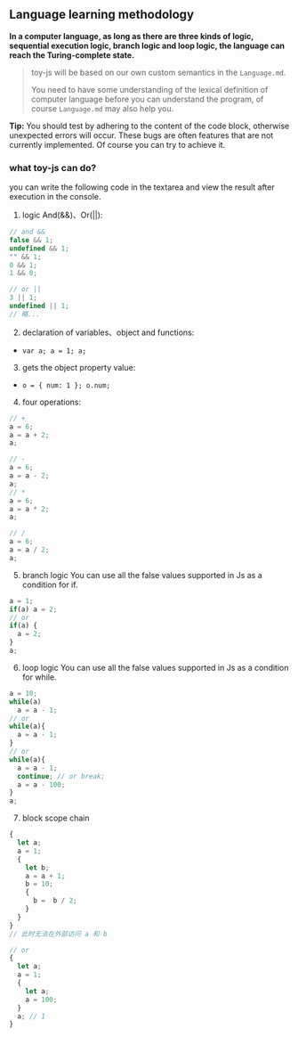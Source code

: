 ## Language learning methodology
**In a computer language, as long as there are three kinds of logic,
sequential execution logic, branch logic and loop logic,
the language can reach the Turing-complete state.**

> toy-js will be based on our own custom semantics in the `Language.md`.
>
> You need to have some understanding of the lexical definition of computer language before you can
> understand the program, of course `Language.md` may also help you.

**Tip:** You should test by adhering to the content of the code block, otherwise unexpected errors will occur.
These bugs are often features that are not currently implemented.
Of course you can try to achieve it.

### what toy-js can do?

you can write the following code in the textarea 
and view the result after execution in the console.


1. logic And(&&)、Or(||):

```js
// and &&
false && 1;
undefined && 1;
"" && 1;
0 && 1;
1 && 0; 

// or ||
3 || 1;
undefined || 1;
// 略...
```

2. declaration of variables、object and functions:

- `var a; a = 1; a;`

3. gets the object property value:

- `o = { num: 1 }; o.num;`

4. four operations:

```js
// +
a = 6;
a = a + 2;
a;

// -
a = 6;
a = a - 2;
a;
// *
a = 6;
a = a * 2;
a;

// /
a = 6;
a = a / 2;
a;
```

5. branch logic
You can use all the false values supported in Js as a condition for if.

```js
a = 1;
if(a) a = 2;
// or
if(a) {
  a = 2;
}
a;
```
6. loop logic
You can use all the false values supported in Js as a condition for while.

```js
a = 10;
while(a)
  a = a - 1;
// or
while(a){
  a = a - 1;
}
// or
while(a){
  a = a - 1;
  continue; // or break;
  a = a - 100;
}
a;
```
7. block scope chain
```js
{
  let a;
  a = 1;
  {
    let b;
    a = a + 1;
    b = 10;
    {
      b =  b / 2;
    }
  }
}
// 此时无法在外部访问 a 和 b

// or
{
  let a;
  a = 1;
  {
    let a;
    a = 100;
  }
  a; // 1
}

```

